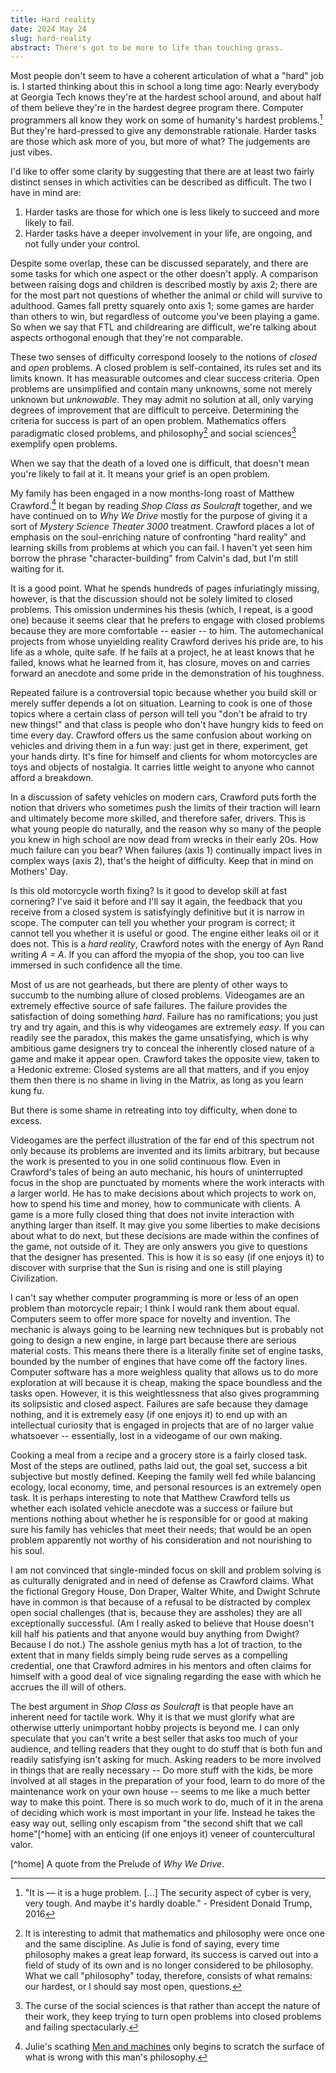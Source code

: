 ```yaml
---
title: Hard reality
date: 2024 May 24
slug: hard-reality
abstract: There's got to be more to life than touching grass.
---
```


Most people don't seem to have a coherent articulation of what a "hard" job is. I started thinking about this in school a long time ago: Nearly everybody at Georgia Tech knows they're at the hardest school around, and about half of them believe they're in the hardest degree program there. Computer programmers all know they work on some of humanity's hardest problems.[^cyber] But they're hard-pressed to give any demonstrable rationale. Harder tasks are those which ask more of you, but more of what? The judgements are just vibes.

  [^cyber]: "It is — it is a huge problem. [...] The security aspect of cyber is very, very tough. And maybe it's hardly doable." - President Donald Trump, 2016

I'd like to offer some clarity by suggesting that there are at least two fairly distinct senses in which activities can be described as difficult. The two I have in mind are:

1. Harder tasks are those for which one is less likely to succeed and more likely to fail.
2. Harder tasks have a deeper involvement in your life, are ongoing, and not fully under your control.

Despite some overlap, these can be discussed separately, and there are some tasks for which one aspect or the other doesn't apply. A comparison between raising dogs and children is described mostly by axis 2; there are for the most part not questions of whether the animal or child will survive to adulthood. Games fall pretty squarely onto axis 1; some games are harder than others to win, but regardless of outcome you've been playing a game. So when we say that FTL and childrearing are difficult, we're talking about aspects orthogonal enough that they're not comparable.

These two senses of difficulty correspond loosely to the notions of *closed* and *open* problems. A closed problem is self-contained, its rules set and its limits known. It has measurable outcomes and clear success criteria. Open problems are unsimplified and contain many unknowns, some not merely unknown but *unknowable*. They may admit no solution at all, only varying degrees of improvement that are difficult to perceive. Determining the criteria for success is part of an open problem. Mathematics offers paradigmatic closed problems, and philosophy[^philosophy] and social sciences[^social] exemplify open problems.

When we say that the death of a loved one is difficult, that doesn't mean you're likely to fail at it. It means your grief is an open problem.

  [^philosophy]: It is interesting to admit that mathematics and philosophy were once one and the same discipline. As Julie is fond of saying, every time philosophy makes a great leap forward, its success is carved out into a field of study of its own and is no longer considered to be philosophy. What we call "philosophy" today, therefore, consists of what remains: our hardest, or I should say most open, questions.

  [^social]: The curse of the social sciences is that rather than accept the nature of their work, they keep trying to turn open problems into closed problems and failing spectacularly.

My family has been engaged in a now months-long roast of Matthew Crawford.[^men] It began by reading *Shop Class as Soulcraft* together, and we have continued on to *Why We Drive* mostly for the purpose of giving it a sort of *Mystery Science Theater 3000* treatment. Crawford places a lot of emphasis on the soul-enriching nature of confronting "hard reality" and learning skills from problems at which you can fail. I haven't yet seen him borrow the phrase "character-building" from Calvin's dad, but I'm still waiting for it.

  [^men]: Julie's scathing [Men and machines](https://thestore.substack.com/p/men-and-machines) only begins to scratch the surface of what is wrong with this man's philosophy.

It is a good point. What he spends hundreds of pages infuriatingly missing, however, is that the discussion should not be solely limited to closed problems. This omission undermines his thesis (which, I repeat, is a good one) because it seems clear that he prefers to engage with closed problems because they are more comfortable -- easier -- to him. The automechanical projects from whose unyielding reality Crawford derives his pride are, to his life as a whole, quite safe. If he fails at a project, he at least knows that he failed, knows what he learned from it, has closure, moves on and carries forward an anecdote and some pride in the demonstration of his toughness.

Repeated failure is a controversial topic because whether you build skill or merely suffer depends a lot on situation. Learning to cook is one of those topics where a certain class of person will tell you "don't be afraid to try new things!" and that class is people who don't have hungry kids to feed on time every day. Crawford offers us the same confusion about working on vehicles and driving them in a fun way: just get in there, experiment, get your hands dirty. It's fine for himself and clients for whom motorcycles are toys and objects of nostalgia. It carries little weight to anyone who cannot afford a breakdown.

In a discussion of safety vehicles on modern cars, Crawford puts forth the notion that drivers who sometimes push the limits of their traction will learn and ultimately become more skilled, and therefore safer, drivers. This is what young people do naturally, and the reason why so many of the people you knew in high school are now dead from wrecks in their early 20s. How much failure can you bear? When failures (axis 1) continually impact lives in complex ways (axis 2), that's the height of difficulty. Keep that in mind on Mothers' Day.

Is this old motorcycle worth fixing? Is it good to develop skill at fast cornering? I've said it before and I'll say it again, the feedback that you receive from a closed system is satisfyingly definitive but it is narrow in scope. The computer can tell you whether your program is correct; it cannot tell you whether it is useful or good. The engine either leaks oil or it does not. This is a *hard reality*, Crawford notes with the energy of Ayn Rand writing *A = A*. If you can afford the myopia of the shop, you too can live immersed in such confidence all the time.

Most of us are not gearheads, but there are plenty of other ways to succumb to the numbing allure of closed problems. Videogames are an extremely effective source of safe failures. The failure provides the satisfaction of doing something *hard*. Failure has no ramifications; you just try and try again, and this is why videogames are extremely *easy*. If you can readily see the paradox, this makes the game unsatisfying, which is why ambitious game designers try to conceal the inherently closed nature of a game and make it appear open. Crawford takes the opposite view, taken to a Hedonic extreme: Closed systems are all that matters, and if you enjoy them then there is no shame in living in the Matrix, as long as you learn kung fu.

But there is some shame in retreating into toy difficulty, when done to excess.

Videogames are the perfect illustration of the far end of this spectrum not only because its problems are invented and its limits arbitrary, but because the work is presented to you in one solid continuous flow. Even in Crawford's tales of being an auto mechanic, his hours of uninterrupted focus in the shop are punctuated by moments where the work interacts with a larger world. He has to make decisions about which projects to work on, how to spend his time and money, how to communicate with clients. A game is a more fully closed thing that does not invite interaction with anything larger than itself. It may give you some liberties to make decisions about what to do next, but these decisions are made within the confines of the game, not outside of it. They are only answers you give to questions that the designer has presented. This is how it is so easy (if one enjoys it) to discover with surprise that the Sun is rising and one is still playing Civilization.

I can't say whether computer programming is more or less of an open problem than motorcycle repair; I think I would rank them about equal. Computers seem to offer more space for novelty and invention. The mechanic is always going to be learning new techniques but is probably not going to design a new engine, in large part because there are serious material costs. This means there there is a literally finite set of engine tasks, bounded by the number of engines that have come off the factory lines. Computer software has a more weighless quality that allows us to do more exploration at will because it is cheap, making the space boundless and the tasks open. However, it is this weightlessness that also gives programming its solipsistic and closed aspect. Failures are safe because they damage nothing, and it is extremely easy (if one enjoys it) to end up with an intellectual curiosity that is engaged in projects that are of no larger value whatsoever -- essentially, lost in a videogame of our own making.

Cooking a meal from a recipe and a grocery store is a fairly closed task. Most of the steps are outlined, paths laid out, the goal set, success a bit subjective but mostly defined. Keeping the family well fed while balancing ecology, local economy, time, and personal resources is an extremely open task. It is perhaps interesting to note that Matthew Crawford tells us whether each isolated vehicle anecdote was a success or failure but mentions nothing about whether he is responsible for or good at making sure his family has vehicles that meet their needs; that would be an open problem apparently not worthy of his consideration and not nourishing to his soul.

I am not convinced that single-minded focus on skill and problem solving is as culturally denigrated and in need of defense as Crawford claims. What the fictional Gregory House, Don Draper, Walter White, and Dwight Schrute have in common is that because of a refusal to be distracted by complex open social challenges (that is, because they are assholes) they are all exceptionally successful. (Am I really asked to believe that House doesn't kill half his patients and that anyone would buy anything from Dwight? Because I do not.) The asshole genius myth has a lot of traction, to the extent that in many fields simply being rude serves as a compelling credential, one that Crawford admires in his mentors and often claims for himself with a good deal of vice signaling regarding the ease with which he accrues the ill will of others.

The best argument in *Shop Class as Soulcraft* is that people have an inherent need for tactile work. Why it is that we must glorify what are otherwise utterly unimportant hobby projects is beyond me. I can only speculate that you can't write a best seller that asks too much of your audience, and telling readers that they ought to do stuff that is both fun and readily satisfying isn't asking for much. Asking readers to be more involved in things that are really necessary -- Do more stuff with the kids, be more involved at all stages in the preparation of your food, learn to do more of the maintenance work on your own house -- seems to me like a much better way to make this point. There is so much work to do, much of it in the arena of deciding which work is most important in your life. Instead he takes the easy way out, selling only escapism from "the second shift that we call home"[^home] with an enticing (if one enjoys it) veneer of countercultural valor.

  [^home] A quote from the Prelude of *Why We Drive*.
